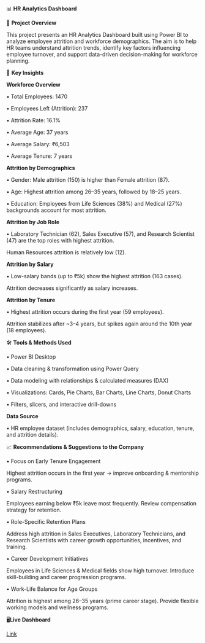 📊 **HR Analytics Dashboard**

📌 **Project Overview**

This project presents an HR Analytics Dashboard built using Power BI to analyze employee attrition and workforce demographics.
The aim is to help HR teams understand attrition trends, identify key factors influencing employee turnover, and support data-driven decision-making for workforce planning.

🔑 **Key Insights**

**Workforce Overview**

• Total Employees: 1470

• Employees Left (Attrition): 237

• Attrition Rate: 16.1%

• Average Age: 37 years

• Average Salary: ₹6,503

• Average Tenure: 7 years

**Attrition by Demographics**

• Gender: Male attrition (150) is higher than Female attrition (87).

• Age: Highest attrition among 26–35 years, followed by 18–25 years.

• Education: Employees from Life Sciences (38%) and Medical (27%) backgrounds account for most attrition.

**Attrition by Job Role**

• Laboratory Technician (62), Sales Executive (57), and Research Scientist (47) are the top roles with highest attrition.

Human Resources attrition is relatively low (12).

**Attrition by Salary**

• Low-salary bands (up to ₹5k) show the highest attrition (163 cases).

Attrition decreases significantly as salary increases.

**Attrition by Tenure**

• Highest attrition occurs during the first year (59 employees).

Attrition stabilizes after ~3–4 years, but spikes again around the 10th year (18 employees).

🛠 **Tools & Methods Used**

• Power BI Desktop

• Data cleaning & transformation using Power Query

• Data modeling with relationships & calculated measures (DAX)

• Visualizations: Cards, Pie Charts, Bar Charts, Line Charts, Donut Charts

• Filters, slicers, and interactive drill-downs

**Data Source**

• HR employee dataset (includes demographics, salary, education, tenure, and attrition details).

📈 **Recommendations & Suggestions to the Company**

• Focus on Early Tenure Engagement

Highest attrition occurs in the first year → improve onboarding & mentorship programs.

• Salary Restructuring

Employees earning below ₹5k leave most frequently. Review compensation strategy for retention.

• Role-Specific Retention Plans

Address high attrition in Sales Executives, Laboratory Technicians, and Research Scientists with career growth opportunities, incentives, and training.

• Career Development Initiatives

Employees in Life Sciences & Medical fields show high turnover. Introduce skill-building and career progression programs.

• Work-Life Balance for Age Groups

Attrition is highest among 26–35 years (prime career stage). Provide flexible working models and wellness programs.           
             
🖥️**Live Dashboard**

[Link](https://app.powerbi.com/view?r=eyJrIjoiZjRiNmY1NmYtYTFhOS00NGI0LTkyYmQtZTdjNDQ4ZDhmM2YwIiwidCI6ImM2ZTU0OWIzLTVmNDUtNDAzMi1hYWU5LWQ0MjQ0ZGM1YjJjNCJ9)
